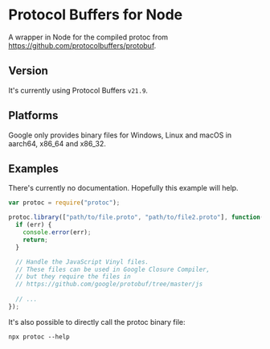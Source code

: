 # Protocol Buffers for Node
A wrapper in Node for the compiled protoc from https://github.com/protocolbuffers/protobuf.

## Version
It's currently using Protocol Buffers `v21.9`.

## Platforms
Google only provides binary files for Windows, Linux and macOS in aarch64, x86_64 and x86_32.

## Examples
There's currently no documentation. Hopefully this example will help.

```JavaScript
var protoc = require("protoc");

protoc.library(["path/to/file.proto", "path/to/file2.proto"], function(err, files) {
  if (err) {
    console.error(err);
    return;
  }

  // Handle the JavaScript Vinyl files.
  // These files can be used in Google Closure Compiler,
  // but they require the files in
  // https://github.com/google/protobuf/tree/master/js
  
  // ...
});
```

It's also possible to directly call the protoc binary file:
```
npx protoc --help
```
